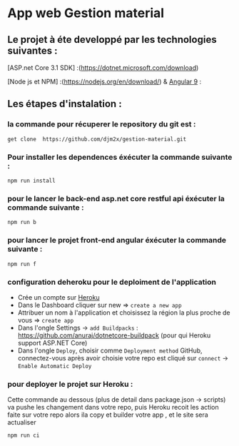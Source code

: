 # App web Gestion material

## Le projet à éte developpé par les technologies suivantes : 
[ASP.net Core 3.1 SDK] :(https://dotnet.microsoft.com/download)

[Node js et NPM] :(https://nodejs.org/en/download/) & [Angular 9](https://cli.angular.io/) : 

## Les étapes d'instalation : 

### la commande pour récuperer le repository du git est : 
```
get clone  https://github.com/djm2x/gestion-material.git
```

### Pour installer les dependences éxécuter la commande suivante : 
```
npm run install
```

### pour le lancer le back-end asp.net core restful api éxécuter la commande suivante : 
```
npm run b
```

### pour lancer le projet front-end angular éxécuter la commande suivante :  
```
npm run f 
```

### configuration deheroku pour le deploiment de l'application

- Crée un compte sur [Heroku](https://www.heroku.com/)
- Dans le Dashboard cliquer sur new => `create a new app`
- Attribuer un nom à l'application et choisissez  la région la plus proche de vous => `create app`
- Dans l'ongle Settings -> `add Buildpacks` : https://github.com/anuraj/dotnetcore-buildpack (pour qui Heroku support ASP.NET Core)
- Dans l'ongle `Deploy`, choisir comme `Deployment method` GitHub, connectez-vous après avoir choisie votre repo est cliqué sur `connect` -> `Enable Automatic Deploy`


### pour deployer le projet sur Heroku : 
Cette commande au dessous (plus de detail dans package.json -> scripts) va pushe les changement dans votre repo, puis Heroku recoit les action faite sur votre repo alors ila copy et builder votre app , et le site sera actualiser
```
npm run ci 
```


